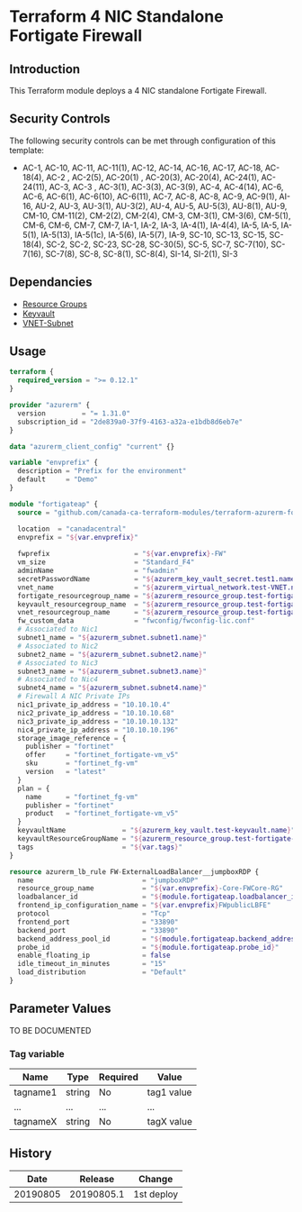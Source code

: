 # Terraform 4 NIC Standalone Fortigate Firewall

## Introduction

This Terraform module deploys a 4 NIC standalone Fortigate Firewall.

## Security Controls

The following security controls can be met through configuration of this template:

* AC-1, AC-10, AC-11, AC-11(1), AC-12, AC-14, AC-16, AC-17, AC-18, AC-18(4), AC-2 , AC-2(5), AC-20(1) , AC-20(3), AC-20(4), AC-24(1), AC-24(11), AC-3, AC-3 , AC-3(1), AC-3(3), AC-3(9), AC-4, AC-4(14), AC-6, AC-6, AC-6(1), AC-6(10), AC-6(11), AC-7, AC-8, AC-8, AC-9, AC-9(1), AI-16, AU-2, AU-3, AU-3(1), AU-3(2), AU-4, AU-5, AU-5(3), AU-8(1), AU-9, CM-10, CM-11(2), CM-2(2), CM-2(4), CM-3, CM-3(1), CM-3(6), CM-5(1), CM-6, CM-6, CM-7, CM-7, IA-1, IA-2, IA-3, IA-4(1), IA-4(4), IA-5, IA-5, IA-5(1), IA-5(13), IA-5(1c), IA-5(6), IA-5(7), IA-9, SC-10, SC-13, SC-15, SC-18(4), SC-2, SC-2, SC-23, SC-28, SC-30(5), SC-5, SC-7, SC-7(10), SC-7(16), SC-7(8), SC-8, SC-8(1), SC-8(4), SI-14, SI-2(1), SI-3

## Dependancies

* [Resource Groups](https://github.com/canada-ca-azure-templates/resourcegroups/blob/master/readme.md)
* [Keyvault](https://github.com/canada-ca-azure-templates/keyvaults/blob/master/readme.md)
* [VNET-Subnet](https://github.com/canada-ca-azure-templates/vnet-subnet/blob/master/readme.md)

## Usage

```terraform
terraform {
  required_version = ">= 0.12.1"
}

provider "azurerm" {
  version         = "= 1.31.0"
  subscription_id = "2de839a0-37f9-4163-a32a-e1bdb8d6eb7e"
}

data "azurerm_client_config" "current" {}

variable "envprefix" {
  description = "Prefix for the environment"
  default     = "Demo"
}

module "fortigateap" {
  source = "github.com/canada-ca-terraform-modules/terraform-azurerm-fortigate-standalone-4nic?ref=20190805.1"

  location  = "canadacentral"
  envprefix = "${var.envprefix}"
  
  fwprefix                     = "${var.envprefix}-FW"
  vm_size                      = "Standard_F4"
  adminName                    = "fwadmin"
  secretPasswordName           = "${azurerm_key_vault_secret.test1.name}"
  vnet_name                    = "${azurerm_virtual_network.test-VNET.name}"
  fortigate_resourcegroup_name = "${azurerm_resource_group.test-fortigate-RG.name}"
  keyvault_resourcegroup_name  = "${azurerm_resource_group.test-fortigate-RG.name}"
  vnet_resourcegroup_name      = "${azurerm_resource_group.test-fortigate-RG.name}"
  fw_custom_data               = "fwconfig/fwconfig-lic.conf"
  # Associated to Nic1
  subnet1_name = "${azurerm_subnet.subnet1.name}"
  # Associated to Nic2
  subnet2_name = "${azurerm_subnet.subnet2.name}"
  # Associated to Nic3
  subnet3_name = "${azurerm_subnet.subnet3.name}"
  # Associated to Nic4
  subnet4_name = "${azurerm_subnet.subnet4.name}"
  # Firewall A NIC Private IPs
  nic1_private_ip_address = "10.10.10.4"
  nic2_private_ip_address = "10.10.10.68"
  nic3_private_ip_address = "10.10.10.132"
  nic4_private_ip_address = "10.10.10.196"
  storage_image_reference = {
    publisher = "fortinet"
    offer     = "fortinet_fortigate-vm_v5"
    sku       = "fortinet_fg-vm"
    version   = "latest"
  }
  plan = {
    name      = "fortinet_fg-vm"
    publisher = "fortinet"
    product   = "fortinet_fortigate-vm_v5"
  }
  keyvaultName              = "${azurerm_key_vault.test-keyvault.name}"
  keyvaultResourceGroupName = "${azurerm_resource_group.test-fortigate-RG.name}"
  tags                      = "${var.tags}"
}

resource azurerm_lb_rule FW-ExternalLoadBalancer__jumpboxRDP {
  name                           = "jumpboxRDP"
  resource_group_name            = "${var.envprefix}-Core-FWCore-RG"
  loadbalancer_id                = "${module.fortigateap.loadbalancer_id}"
  frontend_ip_configuration_name = "${var.envprefix}FWpublicLBFE"
  protocol                       = "Tcp"
  frontend_port                  = "33890"
  backend_port                   = "33890"
  backend_address_pool_id        = "${module.fortigateap.backend_address_pool_id}"
  probe_id                       = "${module.fortigateap.probe_id}"
  enable_floating_ip             = false
  idle_timeout_in_minutes        = "15"
  load_distribution              = "Default"
}
```

## Parameter Values

TO BE DOCUMENTED

### Tag variable

| Name     | Type   | Required | Value      |
| -------- | ------ | -------- | ---------- |
| tagname1 | string | No       | tag1 value |
| ...      | ...    | ...      | ...        |
| tagnameX | string | No       | tagX value |

## History

| Date     | Release    | Change                                                                                                             |
| -------- | ---------- | ------------------------------------------------------------------------------------------------------------------ |
| 20190805 | 20190805.1 | 1st deploy                                                                                                         |
